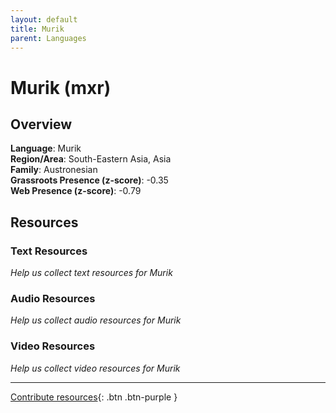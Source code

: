 ```yaml
---
layout: default
title: Murik
parent: Languages
---
```


# Murik (mxr)

## Overview

**Language**: Murik  
**Region/Area**: South-Eastern Asia, Asia  
**Family**: Austronesian  
**Grassroots Presence (z-score)**: -0.35  
**Web Presence (z-score)**: -0.79  

## Resources

### Text Resources
*Help us collect text resources for Murik*

### Audio Resources
*Help us collect audio resources for Murik*

### Video Resources
*Help us collect video resources for Murik*

---

[Contribute resources](https://forms.office.com/e/1SfLJx3u1r){: .btn .btn-purple }

